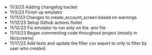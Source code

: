 - 11/3/23 Adding changelog tracker
- 11/5/23 Finish up emulator
- 11/11/23 Changes to create_account_screen based on warnings
- 11/12/23 Setup Github actions flutter
- 11/12/23 Fix emulator to run only on the .env file
- 11/13/23 Began commenting code throughout project (mostly in lib/screens)
- 11/17/23 Add tests and update the filter csv export to only to filter by user who created.